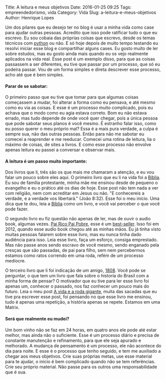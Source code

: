 Title: A leitura e meus objetivos
Date: 2016-01-25 09:25
Tags: empreendedorismo, vida
Category: Vida
Slug: a-leitura-e-meus-objetivos
Author: Henrique Lopes

Um dos pilares que eu desejo ter no blog é usar a minha vida como case para ajudar outras pessoas. Acredito que isso pode ratificar tudo o que eu escrevo. Eu sou cobaia das próprias coisas que escrevo, desde os temas técnicos com [python](http://blog.henriquelopes.com.br/tag/python.html) ou não. E só hoje depois de muito tempo testando eu resolvi iniciar esse blog e compartilhar alguns cases. Eu gosto muito de ler sobre estudos, mas eu gosto ainda mais quando eu os vejo realmente aplicados na vida real. Esse post é um exemplo disso, para que as coisas passassem a ser diferentes, eu tive que passar por um processo, que só eu podeira passar. Vou de um forma simples e direta descrever esse processo, acho até que é bem simples.


#### Parar de se sabotar:
O primeiro passo que eu tive que tomar para que algumas coisas começassem a mudar, foi alterar a forma como eu pensava, e até mesmo como eu via as coisas. E esse é um processo muito complicado, pois eu achava que o modo como eu agia estava correto. Bom eu não estava errado, mas tudo depende de onde você quer chegar, pois a única pessoa que pode sabotar seus planos é você mesmo. É estranho falar isso, como eu posso querer o meu próprio mal? Essa é a mais pura verdade, a culpa é sempre sua, não das outras pessoas. Então para não me sabotar eu comecei a reaprender e me reeducar. Comecei uma rotina de leitura, lia o máximo de coisas, de sites a livros. E como esse processo não envolve apenas leitura eu passei a conversar e observar mais.


#### A leitura é um passo muito importante:
Dos livros que li, três são os que mais me chamaram a atenção, e eu vou falar um pouco sobre eles aqui.
O primeiro livro que eu li na vida foi a [Bíblia](https://www.bibliaonline.com.br). Eu sou de família protestante, minha mãe me ensinou desde de pequeno o evangelho e eu o prático até os dias de hoje. Esse post não tem nada a ver com religião, nem com acreditar em Jesus ou não. "E conhecereis a verdade, e a verdade vos libertará." (João 8:32). Esse foi o meu início. Uma dica que te dou, leia a [Bíblia](https://www.bibliaonline.com.br) como um livro, e você vai perceber o que você pode fazer.


O segundo livro eu fiz questão não apenas de ler, mas de ouvir o audio book, algumas vezes. [Pai Rico Pai Pobre](https://pt.wikipedia.org/wiki/Pai_Rico,_Pai_Pobre), esse é um [best-seller](https://pt.wikipedia.org/wiki/Best-seller). Isso foi em 2012, quando esse audio book chegou até as minhas mãos. Eu já tinha visto muitas pessoas falarem sobre esse livro, mas eu nunca tinha dado audiência para isso. Leia esse livro, faça um esforço, consiga emprestado. Mas não passe anos sendo escravo de você mesmo, sendo enganado pela cresças que são passadas, de pai para filho, sem nem percebermos estamos como ratos correndo em uma roda, refém de um processo medíocre.


O terceiro livro que li foi indicação de um amigo, [1808](https://pt.wikipedia.org/wiki/1808_(livro)). Você pode se perguntar, o que tem um livro que fala sobre o historía do Brasil com a minha forma de pensar? O motivador que eu tive para ler esse livro foi apenas um, conhecer o passado, nos faz conhecer um pouco mais do futuro. Leia o meu post [A vida e a roda gigante](http://blog.henriquelopes.com.br/a-vida-e-a-roda-gigante.html), muita das sacadas que eu tive pra escrever esse post, foi pensando no que esse livro me ensinou, tudo é apenas uma repetição, a história apenas se repete. Estamos em uma Matrix.


#### Será que realmente eu mudei?
Um bom vinho não se faz em 24 horas, em quatro anos ele pode até estar melhor, mas ainda não o suficiente. Esse é um processo diário e precisa de constante manutenção e refinamento, para que ele seja apurado e melhorado. A mudança de pensamento é um processo, ele não acontece do dia para noite. E esse é o processo que tenho seguido, e tem me auxiliado a chegar aos meus objetivos. Crie suas próprias metas, use esse material para te ajudar, o inicio é bem complicado quando não se tem referências. Crie seu próprio material. Não passe para os outros uma responsabilidade que é sua.
